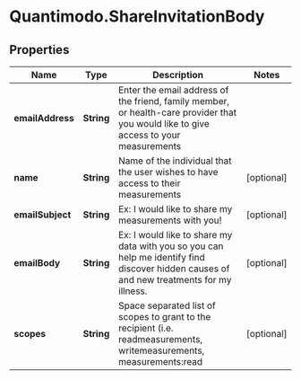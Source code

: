 # Quantimodo.ShareInvitationBody

## Properties
Name | Type | Description | Notes
------------ | ------------- | ------------- | -------------
**emailAddress** | **String** | Enter the email address of the friend, family member, or health-care provider that you would like to give access to your measurements | 
**name** | **String** | Name of the individual that the user wishes to have access to their measurements | [optional] 
**emailSubject** | **String** | Ex: I would like to share my measurements with you! | [optional] 
**emailBody** | **String** | Ex: I would like to share my data with you so you can help me identify find discover hidden causes of and new treatments for my illness. | [optional] 
**scopes** | **String** | Space separated list of scopes to grant to the recipient (i.e. readmeasurements, writemeasurements, measurements:read | [optional] 


